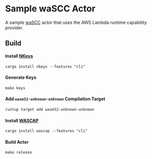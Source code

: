 # Sample waSCC Actor

A sample [waSCC](https://wascc.dev/) actor that uses the AWS Lambda runtime capability provider.

## Build

#### Install [NKeys](https://github.com/encabulators/nkeys)

```console
cargo install nkeys --features "cli"
```

#### Generate Keys

```console
make keys
```

#### Add `wasm32-unknown-unknown` Compilation Target

```console
rustup target add wasm32-unknown-unknown
```

#### Install [WASCAP](https://github.com/wascc/wascap)

```console
cargo install wascap --features "cli"
```

#### Build Actor

```console
make release
```
